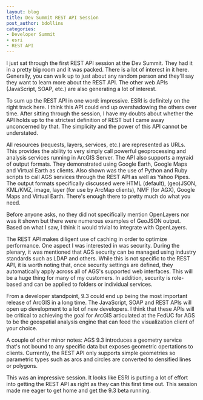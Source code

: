 ```yaml
---
layout: blog
title: Dev Summit REST API Session
post_author: bdollins
categories:
- Developer Summit
- esri
- REST API
---
```


I just sat through the first REST API session at the Dev Summit. They had it in a pretty big room and it was packed. There is a lot of interest in it here. Generally, you can walk up to just about any random person and they'll say they want to learn more about the REST API. The other web APIs (JavaScript, SOAP, etc.) are also generating a lot of interest.

To sum up the REST API in one word: impressive. ESRI is definitely on the right track here. I think this API could end up overshadowing the others over time. After sitting through the session, I have my doubts about whether the API holds up to the strictest definition of REST but I came away unconcerned by that. The simplicity and the power of this API cannot be understated.

All resources (requests, layers, services, etc.) are represented as URLs. This provides the ability to very simply call powerful geoprocessing and analysis services running in ArcGIS Server. The API also supports a myraid of output formats. They demonstrated using Google Earth, Google Maps and Virtual Earth as clients. Also shown was the use of Python and Ruby scripts to call AGS services through the REST API as well as Yahoo Pipes. The output formats specifically discussed were HTML (default), (geo)JSON, KML/KMZ, image, layer (for use by ArcMap clients), NMF (for AGX), Google Maps and Virtual Earth. There's enough there to pretty much do what you need.

Before anyone asks, no they did not specifically mention OpenLayers nor was it shown but there were numerous examples of GeoJSON output. Based on what I saw, I think it would trivial to integrate with OpenLayers.

The REST API makes diligent use of caching in order to optimize performance. One aspect I was interested in was security. During the plenary, it was mentioned that AGS security can be managed using industry standards such as LDAP and others. While this is not specific to the REST API, it is worth noting that, once security settings are defined, they automatically apply across all of AGS's supported web interfaces. This will be a huge thing for many of my customers. In addition, security is role-based and can be applied to folders or individual services.

From a developer standpoint, 9.3 could end up being the most important release of ArcGIS in a long time. The JavaScript, SOAP and REST APIs will open up development to a lot of new developers. I think that these APIs will be critical to achieving the goal for ArcGIS articulated at the FedUC for AGS to be the geospatial analysis engine that can feed the visualization client of your choice.

A couple of other minor notes: AGS 9.3 introduces a geometry service that's not bound to any specific data but exposes geometric opertations to clients. Currently, the REST API only supports simple geometries so parametric types such as arcs and circles are converted to densified lines or polygons.

This was an impressive session. It looks like ESRI is putting a lot of effort into getting the REST API as right as they can this first time out. This session made me eager to get home and get the 9.3 beta running.